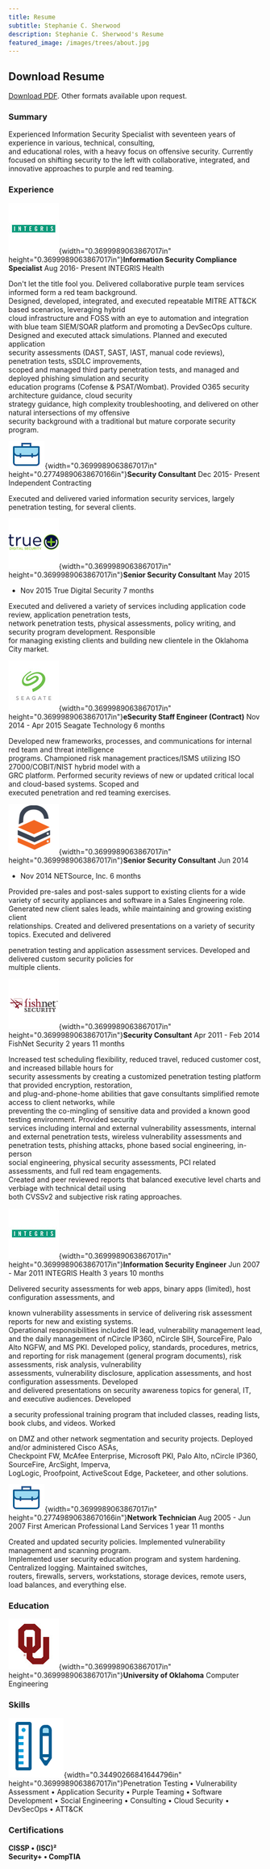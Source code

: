```yaml
---
title: Resume
subtitle: Stephanie C. Sherwood
description: Stephanie C. Sherwood's Resume
featured_image: /images/trees/about.jpg
---
```


## Download Resume

[Download PDF](../files/Stephanie_C_Sherwood_Resume.pdf). Other formats available upon request.

### Summary

Experienced Information Security Specialist with seventeen years of
experience in various, technical, consulting,\
and educational roles, with a heavy focus on offensive security.
Currently focused on shifting security to the left with collaborative,
integrated, and innovative approaches to purple and red teaming.

### Experience

![](.//../images/resume/image108.png){width="0.3699989063867017in"
height="0.3699989063867017in"}**Information Security Compliance
Specialist** Aug 2016- Present INTEGRIS Health

Don\'t let the title fool you. Delivered collaborative purple team
services informed form a red team background.\
Designed, developed, integrated, and executed repeatable MITRE ATT&CK
based scenarios, leveraging hybrid\
cloud infrastructure and FOSS with an eye to automation and
integration with blue team SIEM/SOAR platform and promoting a
DevSecOps culture. Designed and executed attack simulations. Planned
and executed application\
security assessments (DAST, SAST, IAST, manual code reviews),
penetration tests, sSDLC improvements,\
scoped and managed third party penetration tests, and managed and
deployed phishing simulation and security\
education programs (Cofense & PSAT/Wombat). Provided O365 security
architecture guidance, cloud security\
strategy guidance, high complexity troubleshooting, and delivered on
other natural intersections of my offensive\
security background with a traditional but mature corporate security
program.

![](.//../images/resume/image109.png){width="0.3699989063867017in"
height="0.27749890638670166in"}**Security Consultant** Dec 2015-
Present Independent Contracting

Executed and delivered varied information security services, largely
penetration testing, for several clients.

![](.//../images/resume/image110.png){width="0.3699989063867017in"
height="0.3699989063867017in"}**Senior Security Consultant** May 2015
- Nov 2015 True Digital Security 7 months

Executed and delivered a variety of services including application
code review, application penetration tests,\
network penetration tests, physical assessments, policy writing, and
security program development. Responsible\
for managing existing clients and building new clientele in the
Oklahoma City market.

![](.//../images/resume/image111.png){width="0.3699989063867017in"
height="0.3699989063867017in"}**eSecurity Staff Engineer (Contract)**
Nov 2014 - Apr 2015 Seagate Technology 6 months

Developed new frameworks, processes, and communications for internal
red team and threat intelligence\
programs. Championed risk management practices/ISMS utilizing ISO
27000/COBIT/NIST hybrid model with a\
GRC platform. Performed security reviews of new or updated critical
local and cloud-based systems. Scoped and\
executed penetration and red teaming exercises.

![](.//../images/resume/image112.png){width="0.3699989063867017in"
height="0.3699989063867017in"}**Senior Security Consultant** Jun 2014
- Nov 2014 NETSource, Inc. 6 months

Provided pre-sales and post-sales support to existing clients for a
wide variety of security appliances and software in a Sales
Engineering role. Generated new client sales leads, while maintaining
and growing existing client\
relationships. Created and delivered presentations on a variety of
security topics. Executed and delivered

penetration testing and application assessment services. Developed and
delivered custom security policies for\
multiple clients.

![](.//../images/resume/image113.png){width="0.3699989063867017in"
height="0.3699989063867017in"}**Security Consultant** Apr 2011 - Feb
2014 FishNet Security 2 years 11 months

Increased test scheduling flexibility, reduced travel, reduced
customer cost, and increased billable hours for\
security assessments by creating a customized penetration testing
platform that provided encryption, restoration,\
and plug-and-phone-home abilities that gave consultants simplified
remote access to client networks, while\
preventing the co-mingling of sensitive data and provided a known good
testing environment. Provided security\
services including internal and external vulnerability assessments,
internal and external penetration tests, wireless vulnerability
assessments and penetration tests, phishing attacks, phone based
social engineering, in-person\
social engineering, physical security assessments, PCI related
assessments, and full red team engagements.\
Created and peer reviewed reports that balanced executive level charts
and verbiage with technical detail using\
both CVSSv2 and subjective risk rating approaches.

![](.//../images/resume/image114.png){width="0.3699989063867017in"
height="0.3699989063867017in"}**Information Security Engineer** Jun
2007 - Mar 2011 INTEGRIS Health 3 years 10 months

Delivered security assessments for web apps, binary apps (limited),
host configuration assessments, and

known vulnerability assessments in service of delivering risk
assessment reports for new and existing systems.\
Operational responsibilities included IR lead, vulnerability
management lead, and the daily management of nCircle IP360, nCircle
SIH, SourceFire, Palo Alto NGFW, and MS PKI. Developed policy,
standards, procedures, metrics, and reporting for risk management
(general program documents), risk assessments, risk analysis,
vulnerability\
assessments, vulnerability disclosure, application assessments, and
host configuration assessments. Developed\
and delivered presentations on security awareness topics for general,
IT, and executive audiences. Developed

a security professional training program that included classes,
reading lists, book clubs, and videos. Worked

on DMZ and other network segmentation and security projects. Deployed
and/or administered Cisco ASAs,\
Checkpoint FW, McAfee Enterprise, Microsoft PKI, Palo Alto, nCircle
IP360, SourceFire, ArcSight, Imperva,\
LogLogic, Proofpoint, ActiveScout Edge, Packeteer, and other
solutions.

![](.//../images/resume/image109.png){width="0.3699989063867017in"
height="0.27749890638670166in"}**Network Technician** Aug 2005 - Jun
2007 First American Professional Land Services 1 year 11 months

Created and updated security policies. Implemented vulnerability
management and scanning program.\
Implemented user security education program and system hardening.
Centralized logging. Maintained switches,\
routers, firewalls, servers, workstations, storage devices, remote
users, load balances, and everything else.

### Education

![](.//../images/resume/image116.png){width="0.3699989063867017in"
height="0.3699989063867017in"}**University of Oklahoma** Computer
Engineering

### Skills

![](.//../images/resume/image117.png){width="0.34490266841644796in"
height="0.3699989063867017in"}Penetration Testing • Vulnerability
Assessment • Application Security • Purple Teaming • Software
Development • Social Engineering • Consulting • Cloud Security •
DevSecOps • ATT&CK

### Certifications

**CISSP • (ISC)²**\
**Security+ • CompTIA**
